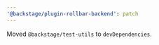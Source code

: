 ```yaml
---
'@backstage/plugin-rollbar-backend': patch
---
```


Moved `@backstage/test-utils` to `devDependencies`.

